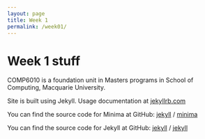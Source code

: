 ```yaml
---
layout: page
title: Week 1
permalink: /week01/
---
```


# Week 1 stuff

COMP6010 is a foundation unit in Masters programs in School of Computing, Macquarie University. 

Site is built using Jekyll. Usage documentation at [jekyllrb.com](https://jekyllrb.com/)

You can find the source code for Minima at GitHub:
[jekyll][jekyll-organization] /
[minima](https://github.com/jekyll/minima)

You can find the source code for Jekyll at GitHub:
[jekyll][jekyll-organization] /
[jekyll](https://github.com/jekyll/jekyll)


[jekyll-organization]: https://github.com/jekyll